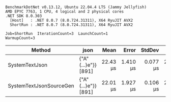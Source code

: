 ```

BenchmarkDotNet v0.13.12, Ubuntu 22.04.4 LTS (Jammy Jellyfish)
AMD EPYC 7763, 1 CPU, 4 logical and 2 physical cores
.NET SDK 8.0.303
  [Host]   : .NET 8.0.7 (8.0.724.31311), X64 RyuJIT AVX2
  ShortRun : .NET 8.0.7 (8.0.724.31311), X64 RyuJIT AVX2

Job=ShortRun  IterationCount=3  LaunchCount=1  
WarmupCount=3  

```
| Method                  | json                | Mean     | Error    | StdDev   | Min      | Max      | Gen0   | Allocated |
|------------------------ |-------------------- |---------:|---------:|---------:|---------:|---------:|-------:|----------:|
| SystemTextJson          | {&quot;A&quot;(...)e&quot;}} [891] | 22.43 μs | 1.410 μs | 0.077 μs | 22.35 μs | 22.51 μs | 0.0305 |   3.19 KB |
| SystemTextJsonSourceGen | {&quot;A&quot;(...)e&quot;}} [891] | 22.01 μs | 1.927 μs | 0.106 μs | 21.94 μs | 22.13 μs | 0.0305 |   3.19 KB |
